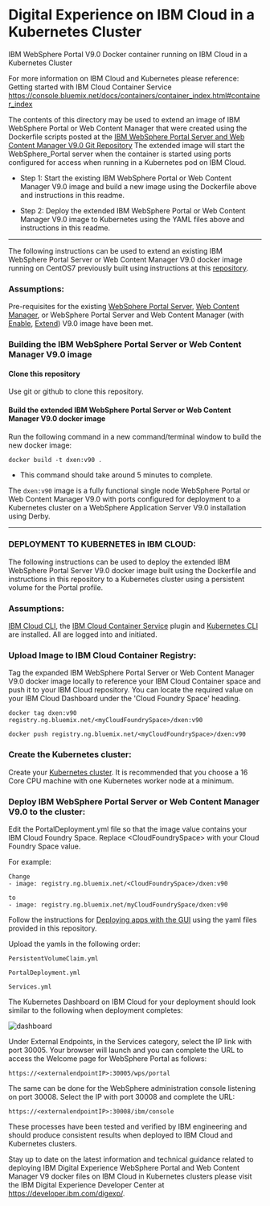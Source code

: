 # Digital Experience on IBM Cloud in a Kubernetes Cluster
IBM WebSphere Portal V9.0 Docker container running on IBM Cloud in a Kubernetes Cluster

For more information on IBM Cloud and Kubernetes please reference: Getting started with IBM Cloud Container Service 
https://console.bluemix.net/docs/containers/container_index.html#container_index

The contents of this directory may be used to extend an image of IBM WebSphere Portal or Web Content Manager that were created using the Dockerfile scripts posted at the [IBM WebSphere Portal Server and Web Content Manager V9.0 Git Repository](https://github.com/digexp/ci.docker.websphere-portal)  The extended image will start the WebSphere_Portal server when the container is started using ports configured for access when running in a Kubernetes pod on IBM Cloud.

* Step 1:  Start the existing IBM WebSphere Portal or Web Content Manager V9.0 image and build a new image using the Dockerfile above and instructions in this readme.
	
* Step 2:  Deploy the extended IBM WebSphere Portal or Web Content Manager V9.0 image to Kubernetes using the YAML files above and instructions in this readme.
	
******************************************************************	
	
The following instructions can be used to extend an existing IBM WebSphere Portal Server or Web Content Manager V9.0 docker image running on CentOS7 previously built using instructions at this [repository](https://github.com/digexp/ci.docker.websphere-portal).  

### Assumptions:

Pre-requisites for the existing [WebSphere Portal Server](https://github.com/digexp/ci.docker.websphere-portal/tree/master/IBMWebSpherePortalServerV9.0), [Web Content Manager](https://github.com/digexp/ci.docker.websphere-portal/tree/master/IBMWebContentManagerV9.0), or WebSphere Portal Server and Web Content Manager (with [Enable](https://github.com/digexp/ci.docker.websphere-portal/tree/master/IBMWebSpherePortalEnableV9.0), [Extend](https://github.com/digexp/ci.docker.websphere-portal/tree/master/IBMWebSpherePortalExtendV9.0)) V9.0 image have been met.

### Building the IBM WebSphere Portal Server or Web Content Manager V9.0 image

#### Clone this repository
Use git or github to clone this repository.

#### Build the extended IBM WebSphere Portal Server or Web Content Manager V9.0 docker image

Run the following command in a new command/terminal window to build the new docker image:

```
docker build -t dxen:v90 .
```

* This command should take around 5 minutes to complete.

The `dxen:v90` image is a fully functional single node WebSphere Portal or Web Content Manager V9.0 with ports configured for deployment to a Kubernetes cluster on a WebSphere Application Server V9.0 installation using Derby.  

******************************************************************

### DEPLOYMENT TO KUBERNETES in IBM CLOUD:  

The following instructions can be used to deploy the extended IBM WebSphere Portal Server V9.0 docker image built using the Dockerfile and instructions in this repository to a Kubernetes cluster using a persistent volume for the Portal profile.

### Assumptions:

[IBM Cloud CLI](https://console.bluemix.net/docs/cli/reference/bluemix_cli/get_started.html#getting-started), the [IBM Cloud Container Service](https://console.bluemix.net/docs/containers/container_cli_cfic.html) plugin and [Kubernetes CLI](https://kubernetes.io/docs/tasks/tools/install-kubectl) are installed.  All are logged into and initiated.

### Upload Image to IBM Cloud Container Registry:

Tag the expanded IBM WebSphere Portal Server or Web Content Manager V9.0 docker image locally to reference your IBM Cloud Container space and push it to your IBM Cloud repository. You can locate the required value on your IBM Cloud Dashboard under the 'Cloud Foundry Space' heading.

```
docker tag dxen:v90 registry.ng.bluemix.net/<myCloudFoundrySpace>/dxen:v90
```

```
docker push registry.ng.bluemix.net/<myCloudFoundrySpace>/dxen:v90
```

### Create the Kubernetes cluster:

Create your [Kubernetes cluster](https://console.bluemix.net/docs/containers/cs_cluster.html#cs_cluster_ui).  It is recommended that you choose a 16 Core CPU machine with one Kubernetes worker node at a minimum.

### Deploy IBM WebSphere Portal Server or Web Content Manager V9.0 to the cluster:

Edit the PortalDeployment.yml file so that the image value contains your IBM Cloud Foundry Space.  Replace \<CloudFoundrySpace\> with your Cloud Foundry Space value.

For example:
```
Change 
- image: registry.ng.bluemix.net/<CloudFoundrySpace>/dxen:v90

to
- image: registry.ng.bluemix.net/myCloudFoundrySpace/dxen:v90
```

Follow the instructions for [Deploying apps with the GUI](https://console.bluemix.net/docs/containers/cs_apps.html#cs_apps_ui) using the yaml files provided in this repository.  

Upload the yamls in the following order:

```
PersistentVolumeClaim.yml

PortalDeployment.yml

Services.yml
```

The Kubernetes Dashboard on IBM Cloud for your deployment should look similar to the following when deployment completes:

![dashboard](https://media.github.ibm.com/user/9496/files/945cfcd0-d523-11e7-82d4-d6ba370b5599)

Under External Endpoints, in the Services category, select the IP link with port 30005.   Your browser will launch and you can complete the URL to access the Welcome page for WebSphere Portal as follows:  
```
https://<externalendpointIP>:30005/wps/portal 
```

The same can be done for the WebSphere administration console listening on port 30008.  Select the IP with port 30008 and complete the URL:
```
https://<externalendpointIP>:30008/ibm/console
```
These processes have been tested and verified by IBM engineering and should produce consistent results when deployed to IBM Cloud and Kubernetes clusters.

Stay up to date on the latest information and technical guidance related to deploying IBM Digital Experience WebSphere Portal and Web Content Manager V9 docker files on IBM Cloud in Kubernetes clusters please visit the IBM Digital Experience Developer Center at https://developer.ibm.com/digexp/.
